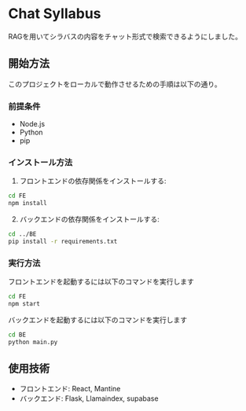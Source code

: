 # Chat Syllabus

RAGを用いてシラバスの内容をチャット形式で検索できるようにしました。

## 開始方法

このプロジェクトをローカルで動作させるための手順は以下の通り。

### 前提条件

- Node.js
- Python
- pip

### インストール方法

1. フロントエンドの依存関係をインストールする:

```bash
cd FE
npm install
```

2. バックエンドの依存関係をインストールする:

```bash
cd ../BE
pip install -r requirements.txt
```

### 実行方法
フロントエンドを起動するには以下のコマンドを実行します

```bash
cd FE
npm start
```

バックエンドを起動するには以下のコマンドを実行します

```bash
cd BE
python main.py
```

## 使用技術
- フロントエンド: React, Mantine
- バックエンド: Flask, Llamaindex, supabase
